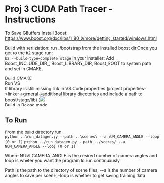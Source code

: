 # Proj 3 CUDA Path Tracer - Instructions

To Save GBuffers
Install Boost:
https://www.boost.org/doc/libs/1_80_0/more/getting_started/windows.html  

Build with serilziation:
run ./bootstrap from the installed boost dir
Once you get to the b2 stage run:  
`b2 --build-type=complete stage`
In your installer:
Add Boost_INCLUDE_DIR_, Boost_LIBRARY_DIR, Boost_ROOT to system path and set in CMAKE.

Build CMAKE  
Run VS  
If library is still missing link in VS Code properties (project properties->linker->general->additional library directories and include a path to boost/stage/lib) (![](./img/prop.png)   
Build in Relase mode

## To Run
From the build directory run   
`python ..\run_datagen.py --path ..\scenes\ --a NUM_CAMERA_ANGLE --loop (0 or 1)`
`python ../run_datagen.py --path ../scenes/ --a NUM_CAMERA_ANGLE --loop (0 or 1)`

Where NUM_CAMERA_ANGLE is the desired number of camera angles and loop is wheter you want the program to run continuously

Path is the path to the directory of scene files, --a is the number of camera angles to save per scene, -loop is whether to get saving training data
